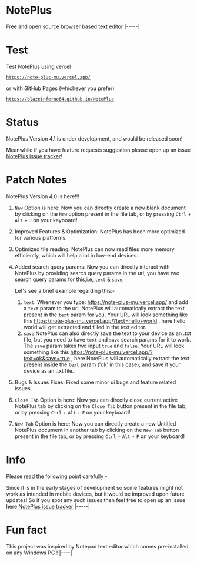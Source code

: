 # NotePlus
Free and open source browser based text editor
|-----|

# Test
Test NotePlus using vercel 

<a href="https://note-plus-mu.vercel.app/">

```
https://note-plus-mu.vercel.app/
```
</a>

or with GitHub Pages (whichever you prefer)

<a href="https://blazeinferno64.github.io/NotePlus">

```
https://blazeinferno64.github.io/NotePlus
```
</a>

# Status
NotePlus Version 4.1 is under development, and would be released soon! 

Meanwhile if you have feature requests suggestion please open up an issue [NotePlus issue tracker](https://github.com/blazeinferno64/NotePlus/issues)!

# Patch Notes
NotePlus Version 4.0 is here!!!

1. `New` Option is here: Now you can directly create a new blank document by clicking on the `New` option present in the file tab, or by pressing `Ctrl` + `Alt` + `J` on your keyboard!
2. Improved Features & Optimization: NotePlus has been more optimized for various platforms.
3. Optimized file reading: NotePlus can now read files more memory efficiently, which will help a lot in low-end devices.
4. Added search query params: Now you can directly interact with NotePlus by providing search query params in the url, you have two search query params for this,i.e, `text` & `save`.

   Let's see a brief example regarding this:-
      1. `text`: Whenever you type: https://note-plus-mu.vercel.app/ and add a `text` param to the url, NotePlus will automatically extract the text present in the `text` param for 
                 you. Your URL will look something like this https://note-plus-mu.vercel.app/?text=hello+world , here hello world will get extracted and filled in the text editor.
      2. `save`:NotePlus can also directly save the text to your device as an .txt  file, but you need to have `text` and `save` search params for it to work. The `save` param takes 
                two input `true` and `false`. Your URL will look something like this https://note-plus-mu.vercel.app/?text=ok&save=true , here NotePlus will automatically extract 
                the text present inside the `text` param ('ok' in this case), and save it your device as an .txt file.
5. Bugs & Issues Fixes: Fixed some minor ui bugs and feature related issues.
6. `Close Tab` Option is here: Now you can directly close current active NotePlus tab by clicking on the `Close Tab` button present in the file tab, or by pressing `Ctrl` + `Alt` + `F` on your keyboard!
7. `New Tab` Option is here: Now you can directly create a new Untitled NotePlus document in another tab by clicking on the `New Tab` button present in the file tab, or by pressing `Ctrl` + `Alt` + `P` on your keyboard!

# Info
Please read the following point carefully -

Since it is in the early stages of development so some features might not work as intended in mobile devices, but it would be improved upon future updates! 
So if you spot any such issues then feel free to open up an issue here [NotePlus issue tracker](https://github.com/blazeinferno64/NotePlus/issues)
|-----|

# Fun fact
 This project was inspired by Notepad text editor which comes pre-installed on any Windows PC !
 |----|
